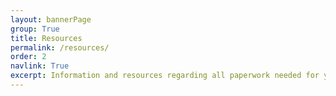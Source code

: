 ```yaml
---
layout: bannerPage
group: True
title: Resources
permalink: /resources/
order: 2
navlink: True
excerpt: Information and resources regarding all paperwork needed for your pet’s travel.  Download documents here to bring to your vet, including the Annex IV and a handy paperwork checklist
---
```


